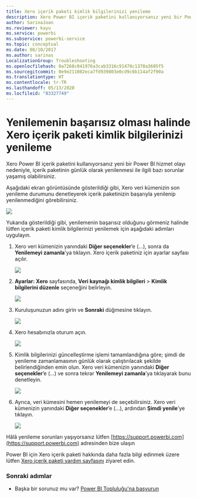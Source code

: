 ```yaml
---
title: Xero içerik paketi kimlik bilgilerinizi yenileme
description: Xero Power BI içerik paketini kullanıyorsanız yeni bir Power BI hizmet olayı nedeniyle, içerik paketinin günlük olarak yenilenmesi ile ilgili bir sorun yaşamış olabilirsiniz.
author: SarinaJoan
ms.reviewer: kayu
ms.service: powerbi
ms.subservice: powerbi-service
ms.topic: conceptual
ms.date: 08/10/2017
ms.author: sarinas
LocalizationGroup: Troubleshooting
ms.openlocfilehash: 0a7268c041976a3cab3316c91470c1378a3685f5
ms.sourcegitcommit: 0e9e211082eca7fd939803e0cd9c6b114af2f90a
ms.translationtype: HT
ms.contentlocale: tr-TR
ms.lasthandoff: 05/13/2020
ms.locfileid: "83327749"
---
```

# <a name="how-to-refresh-your-xero-content-pack-credentials-if-refresh-failed"></a>Yenilemenin başarısız olması halinde Xero içerik paketi kimlik bilgilerinizi yenileme
Xero Power BI içerik paketini kullanıyorsanız yeni bir Power BI hizmet olayı nedeniyle, içerik paketinin günlük olarak yenilenmesi ile ilgili bazı sorunlar yaşamış olabilirsiniz.

Aşağıdaki ekran görüntüsünde gösterildiği gibi, Xero veri kümenizin son yenileme durumunu denetleyerek içerik paketinizin başarıyla yenilenip yenilenmediğini görebilirsiniz.

![](media/service-refresh-xero-credentials/powerbi-xero-refresh-failed.png)

Yukarıda gösterildiği gibi, yenilemenin başarısız olduğunu görmeniz halinde lütfen içerik paketi kimlik bilgilerinizi yenilemek için aşağıdaki adımları uygulayın.

1. Xero veri kümenizin yanındaki **Diğer seçenekler**’e (...), sonra da **Yenilemeyi zamanla**’ya tıklayın. Xero içerik paketiniz için ayarlar sayfası açılır.
   
    ![](media/service-refresh-xero-credentials/powerbi-xero-schedule-refresh.png)
2. **Ayarlar: Xero** sayfasında, **Veri kaynağı kimlik bilgileri** > **Kimlik bilgilerini düzenle** seçeneğini belirleyin.
   
    ![](media/service-refresh-xero-credentials/powerbi-xero-settings-page.png)
3. Kuruluşunuzun adını girin ve **Sonraki** düğmesine tıklayın.
   
    ![](media/service-refresh-xero-credentials/powerbi-xero-configure.png)
4. Xero hesabınızla oturum açın.
   
    ![](media/service-refresh-xero-credentials/powerbi-xero-welcome.png)
5. Kimlik bilgilerinizi güncelleştirme işlemi tamamlandığına göre; şimdi de yenileme zamanlamasının günlük olarak çalıştırılacak şekilde belirlendiğinden emin olun. Xero veri kümenizin yanındaki **Diğer seçenekler**’e (...) ve sonra tekrar **Yenilemeyi zamanla**’ya tıklayarak bunu denetleyin.
   
    ![](media/service-refresh-xero-credentials/powerbi-xero-refresh-schedule.png)
6. Ayrıca, veri kümesini hemen yenilemeyi de seçebilirsiniz. Xero veri kümenizin yanındaki **Diğer seçenekler**’e (...), ardından **Şimdi yenile**’ye tıklayın.
   
    ![](media/service-refresh-xero-credentials/powerbi-xero-refresh-now.png)

Hâlâ yenileme sorunları yaşıyorsanız lütfen [https://support.powerbi.com](https://support.powerbi.com) adresinden bize ulaşın 

Power BI için Xero içerik paketi hakkında daha fazla bilgi edinmek üzere lütfen [Xero içerik paketi yardım sayfasını](service-connect-to-xero.md) ziyaret edin.

### <a name="next-steps"></a>Sonraki adımlar
* Başka bir sorunuz mu var? [Power BI Topluluğu'na başvurun](https://community.powerbi.com/)

